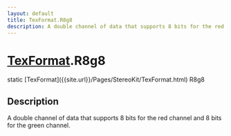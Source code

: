 ```yaml
---
layout: default
title: TexFormat.R8g8
description: A double channel of data that supports 8 bits for the red channel and 8 bits for the green channel.
---
```

# [TexFormat]({{site.url}}/Pages/StereoKit/TexFormat.html).R8g8

<div class='signature' markdown='1'>
static [TexFormat]({{site.url}}/Pages/StereoKit/TexFormat.html) R8g8
</div>

## Description
A double channel of data that supports 8 bits for the red
channel and 8 bits for the green channel.

